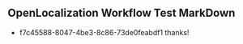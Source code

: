 ## OpenLocalization Workflow Test MarkDown
* f7c45588-8047-4be3-8c86-73de0feabdf1 thanks!

<!--HONumber=Jul16_HO4-->


